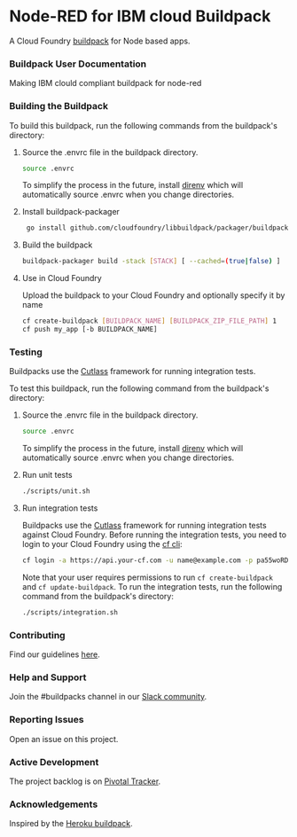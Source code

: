 # Node-RED for IBM cloud Buildpack


A Cloud Foundry [buildpack](http://docs.cloudfoundry.org/buildpacks/) for Node based apps.

### Buildpack User Documentation

Making IBM clould compliant buildpack for node-red

### Building the Buildpack

To build this buildpack, run the following commands from the buildpack's directory:

1. Source the .envrc file in the buildpack directory.

   ```bash
   source .envrc
   ```
   To simplify the process in the future, install [direnv](https://direnv.net/) which will automatically source .envrc when you change directories.

1. Install buildpack-packager

    ```bash
     go install github.com/cloudfoundry/libbuildpack/packager/buildpack-packager
    ```

1. Build the buildpack

    ```bash
    buildpack-packager build -stack [STACK] [ --cached=(true|false) ]
    ```

1. Use in Cloud Foundry

   Upload the buildpack to your Cloud Foundry and optionally specify it by name

    ```bash
    cf create-buildpack [BUILDPACK_NAME] [BUILDPACK_ZIP_FILE_PATH] 1
    cf push my_app [-b BUILDPACK_NAME]
    ```

### Testing

Buildpacks use the [Cutlass](https://github.com/cloudfoundry/libbuildpack/tree/master/cutlass) framework for running integration tests.

To test this buildpack, run the following command from the buildpack's directory:

1. Source the .envrc file in the buildpack directory.

   ```bash
   source .envrc
   ```
   To simplify the process in the future, install [direnv](https://direnv.net/) which will automatically source .envrc when you change directories.

1. Run unit tests

    ```bash
    ./scripts/unit.sh
    ```

1. Run integration tests

   Buildpacks use the [Cutlass](https://github.com/cloudfoundry/libbuildpack/tree/master/cutlass) framework for running integration tests against Cloud Foundry. Before running the integration tests, you need to login to your Cloud Foundry using the [cf cli](https://github.com/cloudfoundry/cli):

    ```bash
    cf login -a https://api.your-cf.com -u name@example.com -p pa55woRD
    ```

   Note that your user requires permissions to run `cf create-buildpack` and `cf update-buildpack`. To run the integration tests, run the following command from the buildpack's directory:

    ```bash
    ./scripts/integration.sh
    ```

### Contributing

Find our guidelines [here](./CONTRIBUTING.md).

### Help and Support

Join the #buildpacks channel in our [Slack community](http://slack.cloudfoundry.org/).

### Reporting Issues

Open an issue on this project.

### Active Development

The project backlog is on [Pivotal Tracker](https://www.pivotaltracker.com/projects/1042066).

### Acknowledgements

Inspired by the [Heroku buildpack](https://github.com/heroku/heroku-buildpack-nodejs).
